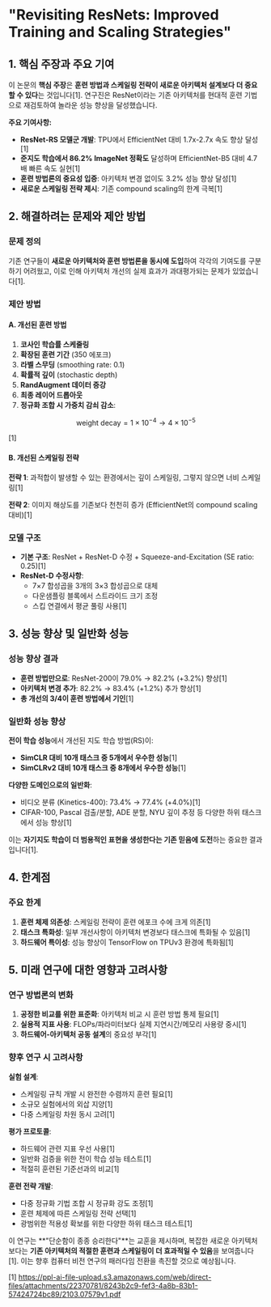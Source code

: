 # "Revisiting ResNets: Improved Training and Scaling Strategies" 

## 1. 핵심 주장과 주요 기여

이 논문의 **핵심 주장**은 **훈련 방법과 스케일링 전략이 새로운 아키텍처 설계보다 더 중요할 수 있다**는 것입니다[1]. 연구진은 ResNet이라는 기존 아키텍처를 현대적 훈련 기법으로 재검토하여 놀라운 성능 향상을 달성했습니다.

**주요 기여사항:**
- **ResNet-RS 모델군 개발**: TPU에서 EfficientNet 대비 1.7x-2.7x 속도 향상 달성[1]
- **준지도 학습에서 86.2% ImageNet 정확도** 달성하며 EfficientNet-B5 대비 4.7배 빠른 속도 실현[1]
- **훈련 방법론의 중요성 입증**: 아키텍처 변경 없이도 3.2% 성능 향상 달성[1]
- **새로운 스케일링 전략 제시**: 기존 compound scaling의 한계 극복[1]

## 2. 해결하려는 문제와 제안 방법

### 문제 정의
기존 연구들이 **새로운 아키텍처와 훈련 방법론을 동시에 도입**하여 각각의 기여도를 구분하기 어려웠고, 이로 인해 아키텍처 개선의 실제 효과가 과대평가되는 문제가 있었습니다[1].

### 제안 방법

#### A. 개선된 훈련 방법
1. **코사인 학습률 스케줄링**
2. **확장된 훈련 기간** (350 에포크)
3. **라벨 스무딩** (smoothing rate: 0.1)
4. **확률적 깊이** (stochastic depth)
5. **RandAugment 데이터 증강**
6. **최종 레이어 드롭아웃**
7. **정규화 조합 시 가중치 감쇠 감소**:

$$ \text{weight decay} = 1 \times 10^{-4} \rightarrow 4 \times 10^{-5} $$

[1]

#### B. 개선된 스케일링 전략
**전략 1**: 과적합이 발생할 수 있는 환경에서는 깊이 스케일링, 그렇지 않으면 너비 스케일링[1]

**전략 2**: 이미지 해상도를 기존보다 천천히 증가 (EfficientNet의 compound scaling 대비)[1]

### 모델 구조
- **기본 구조**: ResNet + ResNet-D 수정 + Squeeze-and-Excitation (SE ratio: 0.25)[1]
- **ResNet-D 수정사항**: 
  - 7×7 합성곱을 3개의 3×3 합성곱으로 대체
  - 다운샘플링 블록에서 스트라이드 크기 조정
  - 스킵 연결에서 평균 풀링 사용[1]

## 3. 성능 향상 및 일반화 성능

### 성능 향상 결과
- **훈련 방법만으로**: ResNet-200이 79.0% → 82.2% (+3.2%) 향상[1]
- **아키텍처 변경 추가**: 82.2% → 83.4% (+1.2%) 추가 향상[1]
- **총 개선의 3/4이 훈련 방법에서 기인**[1]

### 일반화 성능 향상
**전이 학습 성능**에서 개선된 지도 학습 방법(RS)이:
- **SimCLR 대비 10개 태스크 중 5개에서 우수한 성능**[1]
- **SimCLRv2 대비 10개 태스크 중 8개에서 우수한 성능**[1]

**다양한 도메인으로의 일반화**:
- 비디오 분류 (Kinetics-400): 73.4% → 77.4% (+4.0%)[1]
- CIFAR-100, Pascal 검출/분할, ADE 분할, NYU 깊이 추정 등 다양한 하위 태스크에서 성능 향상[1]

이는 **자기지도 학습이 더 범용적인 표현을 생성한다는 기존 믿음에 도전**하는 중요한 결과입니다[1].

## 4. 한계점

### 주요 한계
1. **훈련 체제 의존성**: 스케일링 전략이 훈련 에포크 수에 크게 의존[1]
2. **태스크 특화성**: 일부 개선사항이 아키텍처 변경보다 태스크에 특화될 수 있음[1]
3. **하드웨어 특이성**: 성능 향상이 TensorFlow on TPUv3 환경에 특화됨[1]

## 5. 미래 연구에 대한 영향과 고려사항

### 연구 방법론의 변화
1. **공정한 비교를 위한 표준화**: 아키텍처 비교 시 훈련 방법 통제 필요[1]
2. **실용적 지표 사용**: FLOPs/파라미터보다 실제 지연시간/메모리 사용량 중시[1]
3. **하드웨어-아키텍처 공동 설계**의 중요성 부각[1]

### 향후 연구 시 고려사항

**실험 설계**:
- 스케일링 규칙 개발 시 완전한 수렴까지 훈련 필요[1]
- 소규모 실험에서의 외삽 지양[1]
- 다중 스케일링 차원 동시 고려[1]

**평가 프로토콜**:
- 하드웨어 관련 지표 우선 사용[1]
- 일반화 검증을 위한 전이 학습 성능 테스트[1]
- 적절히 훈련된 기준선과의 비교[1]

**훈련 전략 개발**:
- 다중 정규화 기법 조합 시 정규화 강도 조정[1]
- 훈련 체제에 따른 스케일링 전략 선택[1]
- 광범위한 적용성 확보를 위한 다양한 하위 태스크 테스트[1]

이 연구는 **"단순함이 종종 승리한다"**는 교훈을 제시하며, 복잡한 새로운 아키텍처보다는 **기존 아키텍처의 적절한 훈련과 스케일링이 더 효과적일 수 있음**을 보여줍니다[1]. 이는 향후 컴퓨터 비전 연구의 패러다임 전환을 촉진할 것으로 예상됩니다.

[1] https://ppl-ai-file-upload.s3.amazonaws.com/web/direct-files/attachments/22370781/8243b2c9-fef3-4a8b-83b1-57424724bc89/2103.07579v1.pdf
